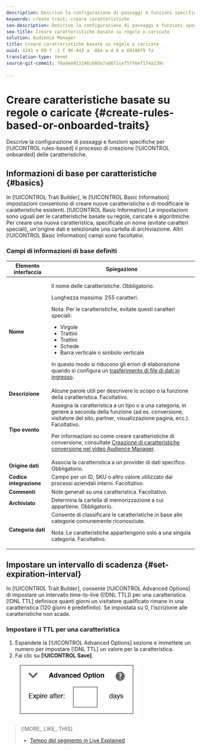 ```yaml
---
description: Descrive la configurazione di passaggi e funzioni specifiche del processo di creazione delle caratteristiche basato su regole e registrate.
keywords: create trait; creare caratteristiche
seo-description: Descrive la configurazione di passaggi e funzioni specifiche del processo di creazione delle caratteristiche basato su regole e registrate.
seo-title: Creare caratteristiche basate su regole o caricate
solution: Audience Manager
title: Creare caratteristiche basate su regole o caricate
uuid: 4243 e 09 f -1 f 96-443 a -864 a-d 6 e 6918079 fa
translation-type: tm+mt
source-git-commit: 76adee013246c68da7ad871cef57f6ef174a239c

---
```



# Creare caratteristiche basate su regole o caricate {#create-rules-based-or-onboarded-traits}

Descrive la configurazione di passaggi e funzioni specifiche per [!UICONTROL rules-based] il processo di creazione [!UICONTROL onboarded] delle caratteristiche.

<!-- c_tb_rules_traits.xml -->

## Informazioni di base per caratteristiche {#basics}

In [!UICONTROL Trait Builder], le [!UICONTROL Basic Information] impostazioni consentono di creare nuove caratteristiche o di modificare le caratteristiche esistenti. [!UICONTROL Basic Information] Le impostazioni sono uguali per le caratteristiche basate su regole, caricate e algoritmiche. Per creare una nuova caratteristica, specificate un nome (evitate caratteri speciali), un'origine dati e selezionate una cartella di archiviazione. Altri [!UICONTROL Basic Information] campi sono facoltativi.

<!-- c_tb_basics.xml -->

### Campi di informazioni di base definiti

<table id="table_42AEC7A5B22346C5BB996D2D36C56229"> 
 <thead> 
  <tr> 
   <th colname="col1" class="entry"> Elemento interfaccia </th> 
   <th colname="col2" class="entry"> Spiegazione </th> 
  </tr> 
 </thead>
 <tbody> 
  <tr> 
   <td colname="col1"> <b><span class="uicontrol"> Nome</span></b> </td> 
   <td colname="col2"> <p>Il nome delle caratteristiche. Obbligatorio. </p> <p>Lunghezza massima: 255 caratteri. </p> <p> <p>Nota: Per le caratteristiche, evitate questi caratteri speciali: 
      <ul id="ul_AB38A333F21A4AA9B5656CBA69BA65E3"> 
       <li id="li_0E5033B540BC41E799075845388E85A7">Virgole </li> 
       <li id="li_B1A6C3E3FB98473A91E4675EE09460F0">Trattini </li> 
       <li id="li_579302FE34B64FE0AE3C751012839229">Trattini </li> 
       <li id="li_44890F738CC64E449CC2545D701ECBC7">Schede </li> 
       <li id="li_C203837501A94342923C99A7DAD1ED61">Barra verticale o simbolo verticale </li> 
      </ul> </p> </p> <p>In questo modo si riducono gli errori di elaborazione quando si configura un <a href="../../integration/sending-audience-data/batch-data-transfer-explained/inbound-file-contents.md"> trasferimento di file di dati in ingresso</a>. </p> </td> 
  </tr> 
  <tr> 
   <td colname="col1"> <b><span class="uicontrol"> Descrizione</span></b> </td> 
   <td colname="col2"> Alcune parole utili per descrivere lo scopo o la funzione della caratteristica. Facoltativo. </td> 
  </tr> 
  <tr> 
   <td colname="col1"> <b><span class="uicontrol"> Tipo evento</span></b> </td> 
   <td colname="col2"> Assegna la caratteristica a un tipo o a una categoria, in genere a seconda della funzione (ad es. conversione, visitatore del sito, partner, visualizzazione pagina, ecc.). Facoltativo. <p> Per informazioni su come creare caratteristiche di conversione, consultate <a href="https://docs.adobe.com/content/help/en/audience-manager-learn/tutorials/build-and-manage-audiences/traits-and-segments/creating-conversion-traits.html">Creazione di caratteristiche conversione nel video Audience Manager</a>. </p></td> 
  </tr> 
  <tr> 
   <td colname="col1"> <b><span class="uicontrol"> Origine dati</span></b> </td> 
   <td colname="col2"> Associa la caratteristica a un provider di dati specifico. Obbligatorio. </td> 
  </tr> 
  <tr> 
   <td colname="col1"> <b><span class="uicontrol"> Codice integrazione</span></b> </td> 
   <td colname="col2"> Campo per un ID, SKU o altro valore utilizzato dai processi aziendali interni. Facoltativo. </td> 
  </tr> 
  <tr> 
   <td colname="col1"> <b><span class="uicontrol"> Commenti</span></b> </td> 
   <td colname="col2"> Note generali su una caratteristica. Facoltativo. </td> 
  </tr> 
  <tr> 
   <td colname="col1"> <b><span class="uicontrol"> Archiviato</span></b> </td> 
   <td colname="col2"> Determina la cartella di memorizzazione a cui appartiene. Obbligatorio. </td> 
  </tr> 
  <tr> 
   <td colname="col1"> <b><span class="uicontrol"> Categoria dati</span></b> </td> 
   <td colname="col2"> Consente di classificare le caratteristiche in base alle categorie comunemente riconosciute. <p>Nota: Le caratteristiche appartengono solo a una singola categoria. Facoltativo. </p> </td> 
  </tr> 
 </tbody> 
</table>

## Impostare un intervallo di scadenza {#set-expiration-interval}

In [!UICONTROL Trait Builder], consente [!UICONTROL Advanced Options] di impostare un intervallo time-to-live ([!DNL TTL]) per una caratteristica. [!DNL TTL] definisce quanti giorni un visitatore qualificato rimane in una caratteristica (120 giorni è predefinito). Se impostata su 0, l'iscrizione alle caratteristiche non scade.

<!-- t_tb_ttl.xml -->

### Impostare il TTL per una caratteristica

1. Espandete la [!UICONTROL Advanced Options] sezione e immettete un numero per impostare [!DNL TTL] un valore per la caratteristica.
2. Fai clic su **[!UICONTROL Save]**.
   ![](assets/TTL.png)

>[!MORE_ LIKE_ THIS]
>
>* [Tempo del segmento in Live Explained](../../features/traits/segment-ttl-explained.md)

